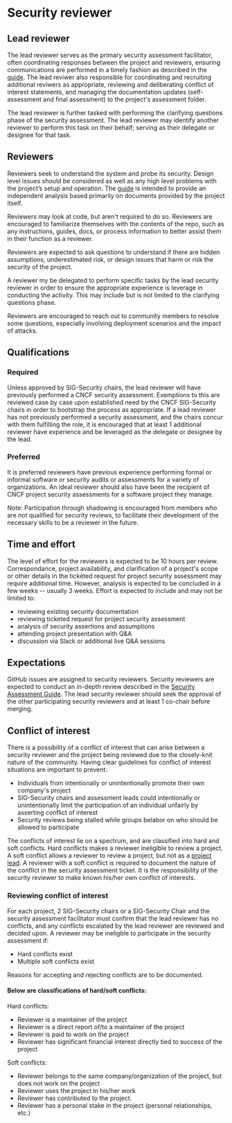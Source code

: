 # Security reviewer

## Lead reviewer
The lead reviewer serves as the primary security assessment facilitator, often coordinating responses between the project and reviewers, ensuring communications are performed in a timely fashion as described in the [guide](./).  The lead reviwer also responsible for coordinating and recruiting additional reviwers as appropriate, reviewing and deliberating conflict of interest statements, and managing the documentation updates (self-assessment and final assessment) to the project's assessment folder.

The lead reviewer is further tasked with performing the clarifying questions phase of the security assessment.  The lead reviewer may identify another reviewer to perform this task on their behalf; serving as their delegate or designee for that task.  

## Reviewers
Reviewers seek to understand the system and probe its security.
Design level issues should be considered as well as any high
level problems with the project’s setup and operation. The [guide](./)
is intended to provide an independent analysis based primarily on documents
provided by the project itself.

Reviewers may look at code, but aren't required to do so. Reviewers are encouraged to familiarize themselves with the contents of the repo, such as any instructions, guides, docs, or process information to better assist them in their function as a reviewer. 

Reviewers are expected to ask questions to understand if there are hidden
assumptions, underestimated risk, or design issues that harm or risk
the security of the project.

A reviewer my be delegated to perform specific tasks by the lead security reviewer in order to ensure the appropriate experience is leverage in conducting the activity.  This may include but is not limited to the clarifying questions phase.

Reviewers are encouraged to reach out to community members to resolve
some questions, especially involving deployment scenarios and the impact
of attacks.

## Qualifications

### Required 
Unless approved by SIG-Security chairs, the lead reviewer will have previously performed a CNCF security assessment.  Exemptions to this are reviewed case by case upon established need by the CNCF SIG-Security chairs in order to bootstrap the process as appropriate.  If a lead reviewer has not previously performed a security assessment, and the chairs concur with them fulfilling the role, it is encouraged that at least 1 additional reviewer have experience and be leveraged as the delegate or designee by the lead.

### Preferred
It is preferred reviewers have previous experience performing formal or informal software or security audits or assessments for a variety of organizations.  An ideal reviewer should also have been the recipient of CNCF project security assessments for a software project they manage.  

Note: Participation through shadowing is encouraged from members who are not qualified for security reviews, to facilitate their development of the necessary skills to be a reviewer in the future.

## Time and effort
The level of effort for the reviewers is expected to be 10 hours per review. Correspondance, project availability, and clarification of a project's scope or other details in the ticketed request for project security assessment may require additional time. However, analysis is expected to be concluded in a few weeks -- usually 3 weeks.  Effort is expected to include and may not be limited to:
* reviewing existing security documentation
* reviewing ticketed request for project security assessment
* analysis of security assertions and assumptions
* attending project presentation with Q&A
* discussion via Slack or additional live Q&A sessions

## Expectations

GitHub issues are assigned to security reviewers. Security reviewers are
expected to conduct an in-depth review described in the [Security Assessment
Guide](./). The lead security reviewer should seek the approval of the other
participating security reviewers and at least 1 co-chair before merging.

## Conflict of interest

There is a possibility of a conflict of interest that can arise between a security reviewer and
the project being reviewed due to the closely-knit nature of the community. Having clear
guidelines for conflict of interest situations are important to prevent:

- Individuals from intentionally or unintentionally promote their own company's project
- SIG-Security chairs and assessment leads could intentionally or unintentionally limit the participation of an individual unfairly by asserting conflict of interest
- Security reviews being stalled while groups belabor on who should be allowed to participate

The conflicts of interest lie on a spectrum, and are classified into hard and soft conflicts.
Hard conflicts makes a reviewer ineligible to review a project.
A soft conflict allows a reviewer to review a project, but not as a [project lead](./project-lead.md).
A reviewer with a soft conflict is required to document the nature of the conflict in the
security assessment ticket. It is the responsibility of the security reviewer
to make known his/her own conflict of interests.

### Reviewing conflict of interest
For each project, 2 SIG-Security chairs or a SIG-Security Chair and the security assessment facilitator must confirm that the lead reviewer has no conflicts, and any conflicts escalated by the lead reviewer are reviewed and decided upon.  A reviewer may be ineligble to participate in the security assessment if:
* Hard conflicts exist
* Multiple soft conflicts exist

Reasons for accepting and rejecting conflicts are to be documented.

#### Below are classifications of hard/soft conflicts:

Hard conflicts:
- Reviewer is a maintainer of the project
- Reviewer is a direct report of/to a maintainer of the project
- Reviewer is paid to work on the project
- Reviewer has significant financial interest directly tied to success of the project

Soft conflicts:
- Reviewer belongs to the same company/organization of the project, but does not work on the project
- Reviewer uses the project in his/her work
- Reviewer has contributed to the project.
- Reviewer has a personal stake in the project (personal relationships, etc.)

